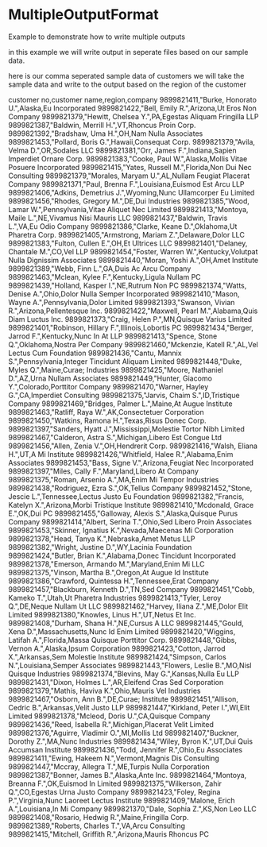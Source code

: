 MultipleOutputFormat
====================

Example to demonstrate how to write multiple outputs 

in this example we will write  output in seperate files based on our sample data.

here is our comma seperated sample data of customers we will take the sample data and write to the output based on the region of the customer


customer no,customer name,region,company
9899821411,"Burke, Honorato U.",Alaska,Eu Incorporated
9899821422,"Bell, Emily R.",Arizona,Ut Eros Non Company
9899821379,"Hewitt, Chelsea Y.",PA,Egestas Aliquam Fringilla LLP
9899821387,"Baldwin, Merrill H.",VT,Rhoncus Proin Corp.
9899821392,"Bradshaw, Uma H.",OH,Nam Nulla Associates
9899821453,"Pollard, Boris G.",Hawaii,Consequat Corp.
9899821379,"Avila, Velma D.",OR,Sodales LLC
9899821381,"Orr, James F.",Indiana,Sapien Imperdiet Ornare Corp.
9899821383,"Cooke, Paul W.",Alaska,Mollis Vitae Posuere Incorporated
9899821415,"Yates, Russell M.",Florida,Non Dui Nec Consulting
9899821379,"Morales, Maryam U.",AL,Nullam Feugiat Placerat Company
9899821371,"Paul, Brenna F.",Louisiana,Euismod Est Arcu LLP
9899821406,"Adkins, Demetrius J.",Wyoming,Nunc Ullamcorper Eu Limited
9899821456,"Rhodes, Gregory M.",DE,Dui Industries
9899821385,"Wood, Lamar W.",Pennsylvania,Vitae Aliquet Nec Limited
9899821413,"Montoya, Maile L.",NE,Vivamus Nisi Mauris LLC
9899821437,"Baldwin, Travis L.",VA,Eu Odio Company
9899821386,"Clarke, Keane D.",Oklahoma,Ut Pharetra Corp.
9899821405,"Armstrong, Mariam Z.",Delaware,Dolor LLC
9899821383,"Fulton, Cullen E.",OH,Et Ultrices LLC
9899821401,"Delaney, Chantale M.",CO,Vel LLP
9899821454,"Foster, Warren W.",Kentucky,Volutpat Nulla Dignissim Associates
9899821440,"Moran, Yoshi A.",OH,Amet Institute
9899821389,"Webb, Finn L.",GA,Duis Ac Arcu Company
9899821463,"Mclean, Kylee F.",Kentucky,Ligula Nullam PC
9899821439,"Holland, Kasper I.",NE,Rutrum Non PC
9899821374,"Watts, Denise A.",Ohio,Dolor Nulla Semper Incorporated
9899821410,"Mason, Wayne A.",Pennsylvania,Dolor Limited
9899821393,"Swanson, Vivian R.",Arizona,Pellentesque Inc.
9899821422,"Maxwell, Pearl M.",Alabama,Quis Diam Luctus Inc.
9899821373,"Craig, Helen P.",MN,Quisque Varius Limited
9899821401,"Robinson, Hillary F.",Illinois,Lobortis PC
9899821434,"Berger, Jarrod F.",Kentucky,Nunc In At LLP
9899821413,"Spence, Stone Q.",Oklahoma,Nostra Per Company
9899821460,"Mckenzie, Katell R.",AL,Vel Lectus Cum Foundation
9899821436,"Cantu, Mannix S.",Pennsylvania,Integer Tincidunt Aliquam Limited
9899821448,"Duke, Myles Q.",Maine,Curae; Industries
9899821425,"Moore, Nathaniel D.",AZ,Urna Nullam Associates
9899821449,"Hunter, Giacomo Y.",Colorado,Porttitor Company
9899821470,"Warner, Hayley G.",CA,Imperdiet Consulting
9899821375,"Jarvis, Chaim S.",ID,Tristique Company
9899821469,"Bridges, Palmer L.",Maine,At Augue Institute
9899821463,"Ratliff, Raya W.",AK,Consectetuer Corporation
9899821450,"Watkins, Ramona H.",Texas,Risus Donec Corp.
9899821397,"Sanders, Hyatt J.",Mississippi,Molestie Tortor Nibh Limited
9899821467,"Calderon, Astra S.",Michigan,Libero Est Congue Ltd
9899821456,"Allen, Zenia V.",OH,Hendrerit Corp.
9899821416,"Walsh, Eliana H.",UT,A Mi Institute
9899821426,"Whitfield, Halee R.",Alabama,Enim Associates
9899821453,"Bass, Signe V.",Arizona,Feugiat Nec Incorporated
9899821397,"Miles, Cally F.",Maryland,Libero At Company
9899821375,"Roman, Arsenio A.",MA,Enim Mi Tempor Industries
9899821438,"Rodriguez, Ezra S.",OK,Tellus Company
9899821452,"Stone, Jescie L.",Tennessee,Lectus Justo Eu Foundation
9899821382,"Francis, Katelyn X.",Arizona,Morbi Tristique Institute
9899821410,"Mcdonald, Grace E.",OK,Dui PC
9899821455,"Galloway, Alexis S.",Alaska,Quisque Purus Company
9899821414,"Albert, Serina T.",Ohio,Sed Libero Proin Associates
9899821453,"Skinner, Ignatius K.",Nevada,Maecenas Mi Corporation
9899821378,"Head, Tanya K.",Nebraska,Amet Metus LLP
9899821382,"Wright, Justine D.",WY,Lacinia Foundation
9899821424,"Butler, Brian K.",Alabama,Donec Tincidunt Incorporated
9899821378,"Emerson, Armando M.",Maryland,Enim Mi LLC
9899821375,"Vinson, Martha B.",Oregon,At Augue Id Institute
9899821386,"Crawford, Quintessa H.",Tennessee,Erat Company
9899821457,"Blackburn, Kenneth D.",TN,Sed Company
9899821451,"Cobb, Kameko T.",Utah,Ut Pharetra Industries
9899821413,"Tyler, Leroy Q.",DE,Neque Nullam Ut LLC
9899821462,"Harvey, Iliana Z.",ME,Dolor Elit Limited
9899821380,"Knowles, Linus H.",UT,Netus Et Inc.
9899821408,"Durham, Shana H.",NE,Cursus A LLC
9899821445,"Gould, Xena D.",Massachusetts,Nunc Id Enim Limited
9899821420,"Wiggins, Latifah A.",Florida,Massa Quisque Porttitor Corp.
9899821448,"Gibbs, Vernon A.",Alaska,Ipsum Corporation
9899821423,"Cotton, Jarrod X.",Arkansas,Sem Molestie Institute
9899821424,"Simpson, Carlos N.",Louisiana,Semper Associates
9899821443,"Flowers, Leslie B.",MO,Nisl Quisque Industries
9899821374,"Blevins, May G.",Kansas,Nulla Eu LLP
9899821431,"Dixon, Holmes L.",AR,Eleifend Cras Sed Corporation
9899821379,"Mathis, Haviva K.",Ohio,Mauris Vel Industries
9899821467,"Osborn, Ann B.",DE,Curae; Institute
9899821451,"Allison, Cedric B.",Arkansas,Velit Justo LLP
9899821447,"Kirkland, Peter I.",WI,Elit Limited
9899821378,"Mcleod, Doris U.",CA,Quisque Company
9899821436,"Reed, Isabella R.",Michigan,Placerat Velit Limited
9899821376,"Aguirre, Vladimir O.",MI,Mollis Ltd
9899821407,"Buckner, Dorothy Z.",MA,Nunc Industries
9899821434,"Wiley, Byron K.",UT,Dui Quis Accumsan Institute
9899821436,"Todd, Jennifer R.",Ohio,Eu Associates
9899821411,"Ewing, Hakeem N.",Vermont,Magnis Dis Consulting
9899821447,"Mccray, Allegra T.",ME,Turpis Nulla Corporation
9899821387,"Bonner, James B.",Alaska,Ante Inc.
9899821464,"Montoya, Breanna F.",OK,Euismod In Limited
9899821375,"Wilkerson, Zahir Q.",CO,Egestas Urna Justo Company
9899821423,"Foley, Regina P.",Virginia,Nunc Laoreet Lectus Institute
9899821409,"Malone, Erich A.",Louisiana,In Mi Company
9899821370,"Dale, Sophia Z.",KS,Non Leo LLC
9899821408,"Rosario, Hedwig R.",Maine,Fringilla Corp.
9899821389,"Roberts, Charles T.",VA,Arcu Consulting
9899821415,"Mitchell, Griffith R.",Arizona,Mauris Rhoncus PC
